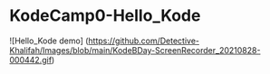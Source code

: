 # KodeCamp0-Hello_Kode

![Hello_Kode demo] (https://github.com/Detective-Khalifah/Images/blob/main/KodeBDay-ScreenRecorder_20210828-000442.gif)
